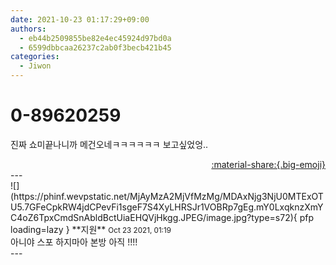 ```yaml
---
date: 2021-10-23 01:17:29+09:00
authors:
  - eb44b2509855be82e4ec45924d97bd0a
  - 6599dbbcaa26237c2ab0f3becb421b45
categories:
  - Jiwon
---
```


# 0-89620259

<div class="post-container" markdown="1">
<div class="content-container md-sidebar__scrollwrap" markdown="1">

진짜 쇼미끝나니까 메건오네ㅋㅋㅋㅋㅋㅋ 보고싶었엉..

</div>
</div>

<div style="text-align: right;" markdown="1">
<a href="https://weverse.io/fromis9/fanpost/0-89620259" style="text-align: right;">:material-share:{.big-emoji}</a>
</div>
---

<div class="comments-container md-sidebar__scrollwrap" markdown="1">
<div class="comment" markdown="1">
<div class='id-container' markdown="1">
![](https://phinf.wevpstatic.net/MjAyMzA2MjVfMzMg/MDAxNjg3NjU0MTExOTU5.7GFeCpkRW4jdCPevFi1sgeF7S4XyLHRSJr1VOBRp7gEg.mY0LxqknzXmYC4oZ6TpxCmdSnAbldBctUiaEHQVjHkgg.JPEG/image.jpg?type=s72){ pfp loading=lazy }
**<span class="artist">지원</span>** <small>Oct 23 2021, 01:19</small><br>
</div>
<div class='comment-body' markdown="1">
아니야 스포 하지마아 본방 아직 !!!!
</div>
</div>
</div>
---

